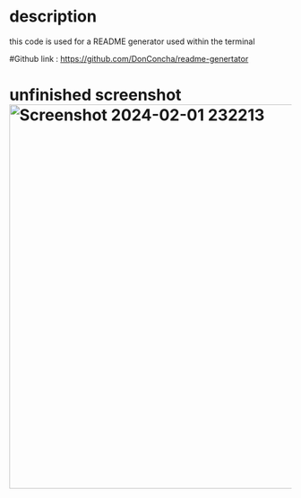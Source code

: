 # description 
this code is used for a README generator used within the terminal 



#Github link : https://github.com/DonConcha/readme-genertator

# unfinished screenshot <img width="685" alt="Screenshot 2024-02-01 232213" src="https://github.com/DonConcha/readme-genertator/assets/150167557/fa1b9eff-8ed5-410d-bb9b-bdc311729745">

